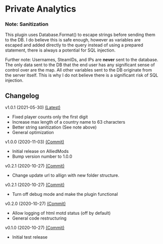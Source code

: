 # Private Analytics

### Note: Sanitization

This plugin uses Database.Format() to escape strings before sending them to the DB. I do believe this is safe enough, however as variables are escaped and added directly to the query instead of using a prepared statement, there is always a potential for SQL injection.

Further note: Usernames, SteamIDs, and IPs are **never** sent to the database. The only data sent to the DB that the end user has any significant sense of control over are the map. All other variables sent to the DB originate from the server itself. This is why I do not believe there is a significant risk of SQL injection.

## Changelog

v1.0.1 (2021-05-30) [(Latest)]()

- Fixed player counts only the first digit
- Increase max length of a country name to 63 characters
- Better string sanitization (See note above)
- General optimization

v1.0.0 (2020-11-03) [(Commit)](https://github.com/llamasking/sourcemod-plugins/commit/38e66465c8d1a7a5d82d068fec85267a79a28920)

- Initial release on AlliedMods
- Bump version number to 1.0.0

v0.2.1 (2020-10-27) [(Commit)](https://github.com/llamasking/sourcemod-plugins/commit/90d418e4d4ea61ee5cacf1c3b11e8d65902a5095)

- Change update url to allign with new folder structure.

v0.2.1 (2020-10-27) [(Commit)](https://github.com/llamasking/sourcemod-plugins/commit/06657c4903ab4234a5308f042ab2b5ab55d90992)

- Turn off debug mode and make the plugin functional

v0.2.0 (2020-10-27) [(Commit)](https://github.com/llamasking/sourcemod-plugins/commit/2ddca14a7fd6fdd402971a3506463c23517c1b9b)

- Allow logging of html motd status (off by default)
- General code restructuring

v0.1.0 (2020-10-27) [(Commit)](https://github.com/llamasking/sourcemod-plugins/commit/94931e8698a7471933ae935e99c6800c24097621)

- Initial test release
